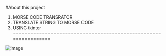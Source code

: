 #About this project

1. MORSE CODE TRANSRATOR
2. TRANSLATE STRING TO MORSE CODE
3. USING tkinter 
================================================================

![image](https://user-images.githubusercontent.com/111225654/233977036-9c50b56e-3819-4004-b28d-727a233f9f37.png)

